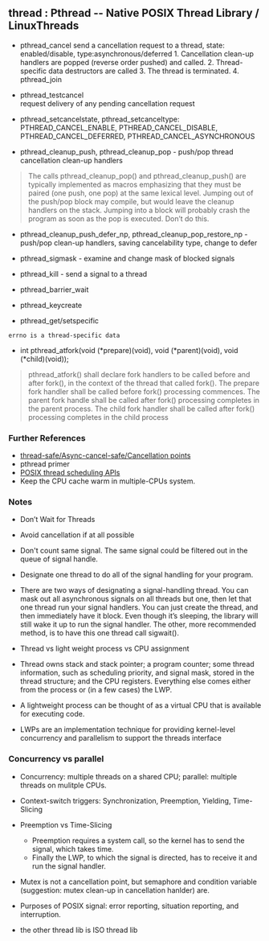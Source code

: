 ## thread : Pthread -- Native POSIX Thread Library / LinuxThreads ##
* pthread_cancel
  send a cancellation request to a thread, state: enabled/disable, type:asynchronous/deferred
         1. Cancellation clean-up handlers are popped (reverse order pushed) and called.
         2. Thread-specific data destructors are called
         3. The thread is terminated.
         4. pthread_join
* pthread_testcancel  
  request delivery of any pending cancellation request         

* pthread_setcancelstate, pthread_setcanceltype:
       PTHREAD_CANCEL_ENABLE, PTHREAD_CANCEL_DISABLE,  PTHREAD_CANCEL_DEFERRED, PTHREAD_CANCEL_ASYNCHRONOUS

* pthread_cleanup_push,  pthread_cleanup_pop - push/pop thread cancellation clean-up handlers
> The calls pthread_cleanup_pop() and pthread_cleanup_push() are
typically implemented as macros emphasizing that they must be paired (one
push, one pop) at the same lexical level. Jumping out of the push/pop block may
compile, but would leave the cleanup handlers on the stack. Jumping into a block
will probably crash the program as soon as the pop is executed. Don’t do this.

* pthread_cleanup_push_defer_np,  pthread_cleanup_pop_restore_np - push/pop clean-up handlers, saving cancelability type, change to defer
* pthread_sigmask - examine and change mask of blocked signals
* pthread_kill  -  send a signal to a thread

* pthread_barrier_wait
* pthread_keycreate
* pthread_get/setspecific

`errno is a thread-specific data`

* int pthread_atfork(void (*prepare)(void), void (*parent)(void), void (*child)(void));
> pthread_atfork() shall declare fork handlers to be called before and after fork(), in the context of the thread that called fork().
The prepare fork handler shall be called before fork() processing commences.
The parent fork handle shall be called after fork() processing completes in the parent process.
The child fork handler shall be called after fork() processing completes in the child process

### Further References
* [thread-safe/Async-cancel-safe/Cancellation points](http://man7.org/linux/man-pages/man7/pthreads.7.html)
* pthread primer
* [POSIX thread scheduling APIs](http://man7.org/linux/man-pages/man7/sched.7.html)
* Keep the CPU cache warm in multiple-CPUs system.

### Notes

* Don’t Wait for Threads
* Avoid cancellation if at all possible
* Don't count same signal. The same signal could be filtered out in the queue of signal handle.
* Designate one thread to do all of the signal handling for your program.
* There are two ways of designating a signal-handling thread. You can mask out all
asynchronous signals on all threads but one, then let that one thread run your
signal handlers. You can just create the thread, and then immediately have it
block. Even though it’s sleeping, the library will still wake it up to run the signal
handler. The other, more recommended method, is to have this one thread call
sigwait().

* Thread vs light weight process vs CPU assignment
* Thread owns stack and stack pointer; a program counter; some thread information, such as scheduling priority,
and signal mask, stored in the thread structure; and the CPU registers. Everything else comes either from the process or (in a few cases) the LWP.
* A lightweight process can be thought of as a virtual CPU that is available for
executing code.
* LWPs are an implementation technique for providing kernel-level concurrency and parallelism to support the threads interface

### Concurrency vs parallel
* Concurrency: multiple threads on a shared CPU; parallel: multiple threads on mulitple CPUs.
* Context-switch triggers: Synchronization, Preemption, Yielding, Time-Slicing

* Preemption vs Time-Slicing
    * Preemption requires a system call, so the kernel has to send the signal, which
takes time.
    * Finally the LWP, to which the signal is directed, has to receive it and
run the signal handler.

* Mutex is not a cancellation point, but semaphore and condition variable (suggestion: mutex clean-up in cancellation hanlder) are.

* Purposes of POSIX signal: error reporting, situation reporting, and interruption.

* the other thread lib is ISO thread lib
